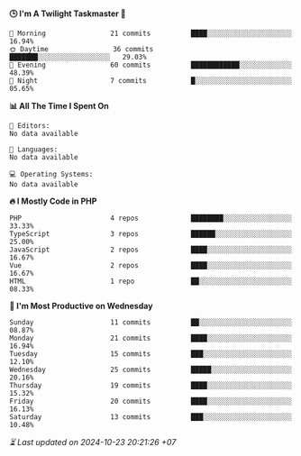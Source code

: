 <!--START_SECTION:readme-stats-->
**🕒 I'm A Twilight Taskmaster 🌆**

```text
🌅 Morning                21 commits          ████░░░░░░░░░░░░░░░░░░░░░   16.94%
🌞 Daytime                36 commits          ███████░░░░░░░░░░░░░░░░░░   29.03%
🌆 Evening                60 commits          ████████████░░░░░░░░░░░░░   48.39%
🌙 Night                  7 commits           █░░░░░░░░░░░░░░░░░░░░░░░░   05.65%
```

**📊 All The Time I Spent On**

```text
📝 Editors:
No data available

💬 Languages:
No data available

💻 Operating Systems:
No data available
```

**🔥 I Mostly Code in PHP**

```text
PHP                      4 repos             ████████░░░░░░░░░░░░░░░░░   33.33%
TypeScript               3 repos             ██████░░░░░░░░░░░░░░░░░░░   25.00%
JavaScript               2 repos             ████░░░░░░░░░░░░░░░░░░░░░   16.67%
Vue                      2 repos             ████░░░░░░░░░░░░░░░░░░░░░   16.67%
HTML                     1 repo              ██░░░░░░░░░░░░░░░░░░░░░░░   08.33%
```

**📅 I'm Most Productive on Wednesday**

```text
Sunday                   11 commits          ██░░░░░░░░░░░░░░░░░░░░░░░   08.87%
Monday                   21 commits          ████░░░░░░░░░░░░░░░░░░░░░   16.94%
Tuesday                  15 commits          ███░░░░░░░░░░░░░░░░░░░░░░   12.10%
Wednesday                25 commits          █████░░░░░░░░░░░░░░░░░░░░   20.16%
Thursday                 19 commits          ████░░░░░░░░░░░░░░░░░░░░░   15.32%
Friday                   20 commits          ████░░░░░░░░░░░░░░░░░░░░░   16.13%
Saturday                 13 commits          ███░░░░░░░░░░░░░░░░░░░░░░   10.48%
```



*⏳ Last updated on 2024-10-23 20:21:26 +07*
<!--END_SECTION:readme-stats-->
